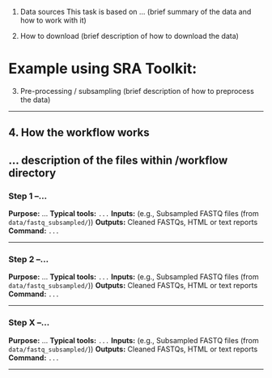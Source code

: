 1. Data sources
This task is based on ...
(brief summary of the data and how to work with it)

2. How to download
(brief description of how to download the data)

# Example using SRA Toolkit:

3. Pre-processing / subsampling
(brief description of how to preprocess the data)

---

## 4. How the workflow works

... description of the files within /workflow directory 
---

### **Step 1 –...**

**Purpose:** ... 
**Typical tools:** `...`
**Inputs:** (e.g., Subsampled FASTQ files (from `data/fastq_subsampled/`))
**Outputs:** Cleaned FASTQs, HTML or text reports
**Command:** `...`


---
### **Step 2 –...**

**Purpose:** ... 
**Typical tools:** `...`
**Inputs:** (e.g., Subsampled FASTQ files (from `data/fastq_subsampled/`))
**Outputs:** Cleaned FASTQs, HTML or text reports
**Command:** `...`


---
### **Step X –...**

**Purpose:** ... 
**Typical tools:** `...`
**Inputs:** (e.g., Subsampled FASTQ files (from `data/fastq_subsampled/`))
**Outputs:** Cleaned FASTQs, HTML or text reports
**Command:** `...`


---
